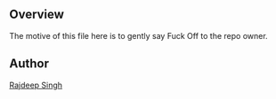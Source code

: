 ## Overview

The motive of this file here is to gently say Fuck Off to the repo owner.

## Author

[Rajdeep Singh](https://github.com/singhsegv)
